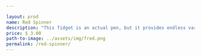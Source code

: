 ```yaml
---

layout: prod
name: Red Spinner
description: "This fidget is an actual pen, but it provides endless variations of fidgeting to keep your hand busy"
price: $ 3.00
path-to-image: ../assets/img/fred.png
permalink: /red-spinner/
---
```

